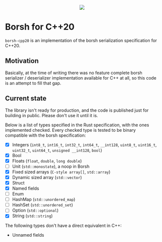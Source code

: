 <p align="center">
  <img src="https://github.com/israelidanny/borsh-cpp20/assets/1970424/ff975fe3-7c2a-4b24-aa1f-946d11a055ad" />
</p>

# Borsh for C++20

`borsh-cpp20` is an implementation of the borsh serialization specification for C++20.

## Motivation

Basically, at the time of writing there was no feature complete borsh serializer / deserializer implementation available
for C++ at all, so this code is an attempt to fill that gap.

## Current state

The library isn't ready for production, and the code is published just for building in public. Please don't use it until
it is.

Below is a list of types specified in the Rust specification, with the ones implemented checked. Every checked type is
tested to be binary compatible with the borsh specification:

- [x] 
  Integers (`int8_t`, `int16_t`, `int32_t`, `int64_t`, `__int128`, `uint8_t`, `uint16_t`, `uint32_t`, `uint64_t`, `unsigned __int128`,
  `bool`)
- [x] Bool
- [x] Floats (`float`, `double`, `long double`)
- [ ] Unit (`std::monostate`), a noop in Borsh
- [x] Fixed sized arrays (`C-style array[]`, `std::array`)
- [x] Dynamic sized array (`std::vector`)
- [x] Struct
- [x] Named fields
- [ ] Enum
- [ ] HashMap (`std::unordered_map`)
- [ ] HashSet (`std::unordered_set`)
- [ ] Option (`std::optional`)
- [x] String (`std::string`)

The following types don't have a direct equivalent in C++:

- Unnamed fields
